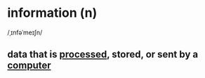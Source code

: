 # information (n)

/ˌɪnfəˈmeɪʃn/

## data that is [processed](process-v.md#process-something---to-perform-a-series-of-operations-on-data-in-a-computer), stored, or sent by a [computer](computer-n.md#an-electronic-machine-that-can-store-organize-and-find-information-do-processes-with-numbers-and-other-data-and-control-other-machines)